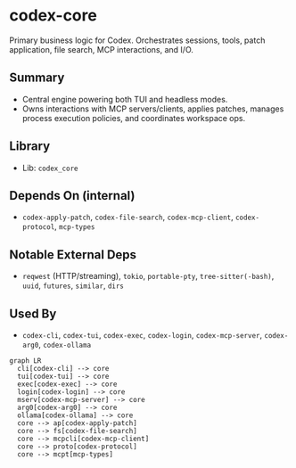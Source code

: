 # codex-core

Primary business logic for Codex. Orchestrates sessions, tools, patch application, file search, MCP interactions, and I/O.

## Summary

- Central engine powering both TUI and headless modes.
- Owns interactions with MCP servers/clients, applies patches, manages process execution policies, and coordinates workspace ops.

## Library

- Lib: `codex_core`

## Depends On (internal)

- `codex-apply-patch`, `codex-file-search`, `codex-mcp-client`, `codex-protocol`, `mcp-types`

## Notable External Deps

- `reqwest` (HTTP/streaming), `tokio`, `portable-pty`, `tree-sitter(-bash)`, `uuid`, `futures`, `similar`, `dirs`

## Used By

- `codex-cli`, `codex-tui`, `codex-exec`, `codex-login`, `codex-mcp-server`, `codex-arg0`, `codex-ollama`

```mermaid
graph LR
  cli[codex-cli] --> core
  tui[codex-tui] --> core
  exec[codex-exec] --> core
  login[codex-login] --> core
  mserv[codex-mcp-server] --> core
  arg0[codex-arg0] --> core
  ollama[codex-ollama] --> core
  core --> ap[codex-apply-patch]
  core --> fs[codex-file-search]
  core --> mcpcli[codex-mcp-client]
  core --> proto[codex-protocol]
  core --> mcpt[mcp-types]
```


